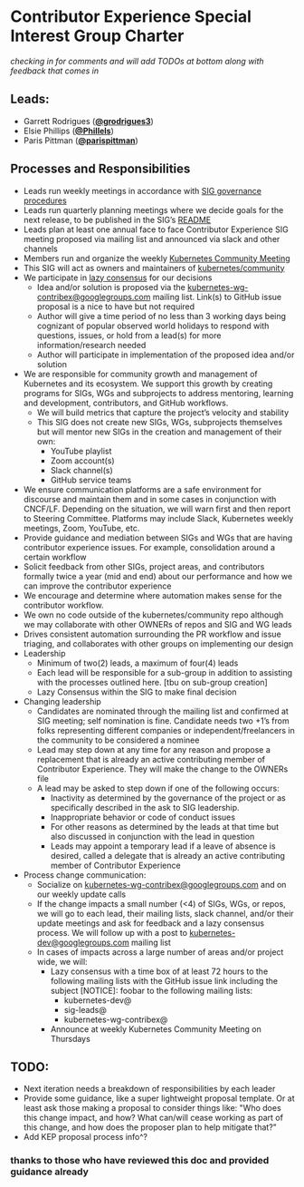 # Contributor Experience Special Interest Group Charter
*checking in for comments and will add TODOs at bottom along with feedback that comes in*


## Leads:
* Garrett Rodrigues (**[@grodrigues3](https://github.com/grodrigues3)**)
* Elsie Phillips (**[@Phillels](https://github.com/Phillels)**)
* Paris Pittman (**[@parispittman](https://github.com/parispittman)**) 

## Processes and Responsibilities
* Leads run weekly meetings in accordance with [SIG governance procedures](/sig-governance.md)
* Leads run quarterly planning meetings where we decide goals for the next release, to be published in the SIG’s [README](README.md)  
* Leads plan at least one annual face to face Contributor Experience SIG meeting proposed via mailing list and announced via slack and other channels
* Members run and organize the weekly [Kubernetes Community Meeting](/events/community-meeting.md)
* This SIG will act as owners and maintainers of [kubernetes/community](https://github.com/kubernetes/community)
* We participate in [lazy consensus](http://en.osswiki.info/concepts/lazy_consensus) for our decisions
  * Idea and/or solution is proposed via the kubernetes-wg-contribex@googlegroups.com mailing list. Link(s) to GitHub issue proposal is a nice to have but not required
  * Author will give a time period of no less than 3 working days being cognizant of popular observed world holidays to respond with questions, issues, or hold from a lead(s) for more information/research needed
  * Author will participate in implementation of the proposed idea and/or solution
* We are responsible for community growth and management of Kubernetes and its ecosystem.  We support this growth by creating programs for SIGs, WGs and subprojects to address mentoring, learning and development, contributors, and GitHub workflows.
  * We will build metrics that capture the project’s velocity and stability  
  * This SIG does not create new SIGs, WGs, subprojects themselves but will mentor new SIGs in the creation and management of their own:
    * YouTube playlist
    * Zoom account(s)
    * Slack channel(s)
    * GitHub service teams
* We ensure communication platforms are a safe environment for discourse and maintain them and in some cases in conjunction with CNCF/LF. Depending on the situation, we will warn first and then report to Steering Committee. Platforms may include Slack, Kubernetes weekly meetings, Zoom, YouTube, etc.
* Provide guidance and mediation between SIGs and WGs that are having contributor experience issues. For example, consolidation around a certain workflow 
* Solicit feedback from other SIGs, project areas, and contributors formally twice a year (mid and end) about our performance and how we can improve the contributor experience
* We encourage and determine where automation makes sense for the contributor workflow.
* We own no code outside of the kubernetes/community repo although we may collaborate with other OWNERs of repos and SIG and WG leads
* Drives consistent automation surrounding the PR workflow and issue triaging, and collaborates with other groups on implementing our design  
* Leadership 
  * Minimum of two(2) leads, a maximum of four(4) leads 
  * Each lead will be responsible for a sub-group in addition to assisting with the processes outlined here. [tbu on sub-group creation]
  * Lazy Consensus within the SIG to make final decision 
* Changing leadership
  * Candidates are nominated through the mailing list and confirmed at SIG meeting; self nomination is fine. Candidate needs two +1’s from folks representing different companies or independent/freelancers in the community to be considered a nominee 
  * Lead may step down at any time for any reason and propose a replacement that is already an active contributing member of Contributor Experience. They will make the change to the OWNERs file
  * A lead may be asked to step down if one of the following occurs:
    * Inactivity as determined by the governance of the project or as specifically described in the ask to SIG leadership.
    * Inappropriate behavior or code of conduct issues
    * For other reasons as determined by the leads at that time but also discussed in conjunction with the lead in question
    * Leads may appoint a temporary lead if a leave of absence is desired, called a delegate that is already an active contributing member of Contributor Experience  
* Process change communication:	
  * Socialize on kubernetes-wg-contribex@googlegroups.com and on our weekly update calls 
  * If the change impacts a small number (<4) of SIGs, WGs, or repos, we will go to each lead, their mailing lists, slack channel, and/or their update meetings and ask for feedback and a lazy consensus process. We will follow up with a post to kubernetes-dev@googlegroups.com mailing list 
  * In cases of impacts across a large number of areas and/or project wide, we will:
    *  Lazy consensus with a time box of at least 72 hours to the following mailing lists with the GitHub issue link including the subject [NOTICE]: foobar to the following mailing lists:
       * kubernetes-dev@
       * sig-leads@
       * kubernetes-wg-contribex@
    * Announce at weekly Kubernetes Community Meeting on Thursdays



## TODO:
* Next iteration needs a breakdown of responsibilities by each leader
* Provide some guidance, like a super lightweight proposal template. Or at least ask those making a proposal to consider things like: "Who does this change impact, and how? What can/will cease working as part of this change, and how does the proposer plan to help mitigate that?"
* Add KEP proposal process info^?

### thanks to those who have reviewed this doc and provided guidance already
